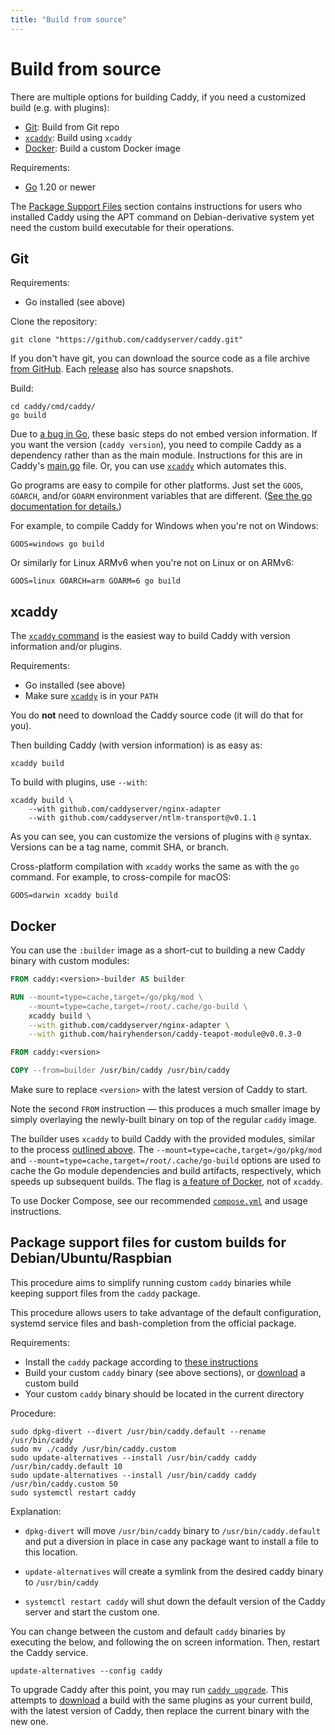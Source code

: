 ```yaml
---
title: "Build from source"
---
```


# Build from source

There are multiple options for building Caddy, if you need a customized build (e.g. with plugins):
- [Git](#git): Build from Git repo
- [`xcaddy`](#xcaddy): Build using `xcaddy`
- [Docker](#docker): Build a custom Docker image

Requirements:

- [Go](https://golang.org/doc/install) 1.20 or newer

The [Package Support Files](#package-support-files-for-custom-builds-for-debianubunturaspbian) section contains instructions for users who installed Caddy using the APT command on Debian-derivative system yet need the custom build executable for their operations.



## Git

Requirements:

- Go installed (see above)

Clone the repository:

<pre><code class="cmd bash">git clone "https://github.com/caddyserver/caddy.git"</code></pre>

If you don't have git, you can download the source code as a file archive [from GitHub](https://github.com/caddyserver/caddy). Each [release](https://github.com/caddyserver/caddy/releases) also has source snapshots.

Build:

<pre><code class="cmd"><span class="bash">cd caddy/cmd/caddy/</span>
<span class="bash">go build</span></code></pre>


<aside class="tip">

Due to [a bug in Go](https://github.com/golang/go/issues/29228), these basic steps do not embed version information. If you want the version (`caddy version`), you need to compile Caddy as a dependency rather than as the main module. Instructions for this are in Caddy's [main.go](https://github.com/caddyserver/caddy/blob/master/cmd/caddy/main.go) file. Or, you can use [`xcaddy`](#xcaddy) which automates this.

</aside>

Go programs are easy to compile for other platforms. Just set the `GOOS`, `GOARCH`, and/or `GOARM` environment variables that are different. ([See the go documentation for details.](https://golang.org/doc/install/source#environment))

For example, to compile Caddy for Windows when you're not on Windows:

<pre><code class="cmd bash">GOOS=windows go build</code></pre>

Or similarly for Linux ARMv6 when you're not on Linux or on ARMv6:

<pre><code class="cmd bash">GOOS=linux GOARCH=arm GOARM=6 go build</code></pre>



## xcaddy

The [`xcaddy` command](https://github.com/caddyserver/xcaddy) is the easiest way to build Caddy with version information and/or plugins.

Requirements:

- Go installed (see above)
- Make sure [`xcaddy`](https://github.com/caddyserver/xcaddy/releases) is in your `PATH`

You do **not** need to download the Caddy source code (it will do that for you).

Then building Caddy (with version information) is as easy as:

<pre><code class="cmd bash">xcaddy build</code></pre>

To build with plugins, use `--with`:

<pre><code class="cmd bash">xcaddy build \
    --with github.com/caddyserver/nginx-adapter
	--with github.com/caddyserver/ntlm-transport@v0.1.1</code></pre>

As you can see, you can customize the versions of plugins with `@` syntax. Versions can be a tag name, commit SHA, or branch.

Cross-platform compilation with `xcaddy` works the same as with the `go` command. For example, to cross-compile for macOS:

<pre><code class="cmd bash">GOOS=darwin xcaddy build</code></pre>



## Docker

You can use the `:builder` image as a short-cut to building a new Caddy binary with custom modules:

```Dockerfile
FROM caddy:<version>-builder AS builder

RUN --mount=type=cache,target=/go/pkg/mod \
    --mount=type=cache,target=/root/.cache/go-build \
    xcaddy build \
    --with github.com/caddyserver/nginx-adapter \
    --with github.com/hairyhenderson/caddy-teapot-module@v0.0.3-0

FROM caddy:<version>

COPY --from=builder /usr/bin/caddy /usr/bin/caddy
```

Make sure to replace `<version>` with the latest version of Caddy to start.

Note the second `FROM` instruction — this produces a much smaller image by simply overlaying the newly-built binary on top of the regular `caddy` image.

The builder uses `xcaddy` to build Caddy with the provided modules, similar to the process [outlined above](#xcaddy). The `--mount=type=cache,target=/go/pkg/mod` and `--mount=type=cache,target=/root/.cache/go-build` options are used to cache the Go module dependencies and build artifacts, respectively, which speeds up subsequent builds. The flag is [a feature of Docker](https://docs.docker.com/build/cache/optimize/#use-cache-mounts), not of `xcaddy`.

To use Docker Compose, see our recommended [`compose.yml`](/docs/running#docker-compose) and usage instructions.



## Package support files for custom builds for Debian/Ubuntu/Raspbian

This procedure aims to simplify running custom `caddy` binaries while keeping support files from the `caddy` package.

This procedure allows users to take advantage of the default configuration, systemd service files and bash-completion from the official package.

Requirements:
- Install the `caddy` package according to [these instructions](/docs/install#debian-ubuntu-raspbian)
- Build your custom `caddy` binary (see above sections), or [download](/download) a custom build
- Your custom `caddy` binary should be located in the current directory

Procedure:
<pre><code class="cmd"><span class="bash">sudo dpkg-divert --divert /usr/bin/caddy.default --rename /usr/bin/caddy</span>
<span class="bash">sudo mv ./caddy /usr/bin/caddy.custom</span>
<span class="bash">sudo update-alternatives --install /usr/bin/caddy caddy /usr/bin/caddy.default 10</span>
<span class="bash">sudo update-alternatives --install /usr/bin/caddy caddy /usr/bin/caddy.custom 50</span>
<span class="bash">sudo systemctl restart caddy</span>
</code></pre>

Explanation:

- `dpkg-divert` will move `/usr/bin/caddy` binary to `/usr/bin/caddy.default` and put a diversion in place in case any package want to install a file to this location.

- `update-alternatives` will create a symlink from the desired caddy binary to `/usr/bin/caddy`

- `systemctl restart caddy` will shut down the default version of the Caddy server and start the custom one.

You can change between the custom and default `caddy` binaries by executing the below, and following the on screen information. Then, restart the Caddy service.

<pre><code class="cmd bash">update-alternatives --config caddy</code></pre>

To upgrade Caddy after this point, you may run [`caddy upgrade`](/docs/command-line#caddy-upgrade). This attempts to [download](/download) a build with the same plugins as your current build, with the latest version of Caddy, then replace the current binary with the new one.
